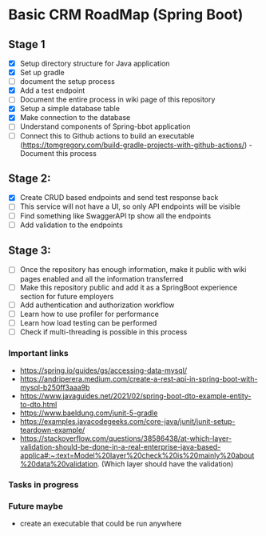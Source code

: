 # Basic CRM RoadMap (Spring Boot)

## Stage 1
* [x] Setup directory structure for Java application
* [x] Set up gradle
* [ ] document the setup process
* [x] Add a test endpoint
* [ ] Document the entire process in wiki page of this repository
* [x] Setup a simple database table
* [x] Make connection to the database
* [ ] Understand components of Spring-bbot application
* [ ] Connect this to Github actions to build an executable (https://tomgregory.com/build-gradle-projects-with-github-actions/) - Document this process

## Stage 2:
* [x] Create CRUD based endpoints and send test response back
* [ ] This service will not have a UI, so only API endpoints will be visible
* [ ] Find something like SwaggerAPI tp show all the endpoints
* [ ] Add validation to the endpoints

## Stage 3:
* [ ] Once the repository has enough information, make it public with wiki pages enabled and all the information transferred
* [ ] Make this repository public and add it as a SpringBoot experience section for future employers
* [ ] Add authentication and authorization workflow
* [ ] Learn how to use profiler for performance
* [ ] Learn how load testing can be performed
* [ ] Check if multi-threading is possible in this process
 
### Important links
- https://spring.io/guides/gs/accessing-data-mysql/
- https://andriperera.medium.com/create-a-rest-api-in-spring-boot-with-mysql-b250ff3aaa9b
- https://www.javaguides.net/2021/02/spring-boot-dto-example-entity-to-dto.html
- https://www.baeldung.com/junit-5-gradle
- https://examples.javacodegeeks.com/core-java/junit/junit-setup-teardown-example/
- https://stackoverflow.com/questions/38586438/at-which-layer-validation-should-be-done-in-a-real-enterprise-java-based-applica#:~:text=Model%20layer%20check%20is%20mainly%20about%20data%20validation. (Which layer should have the validation)

### Tasks in progress

### Future maybe
- create an executable that could be run anywhere